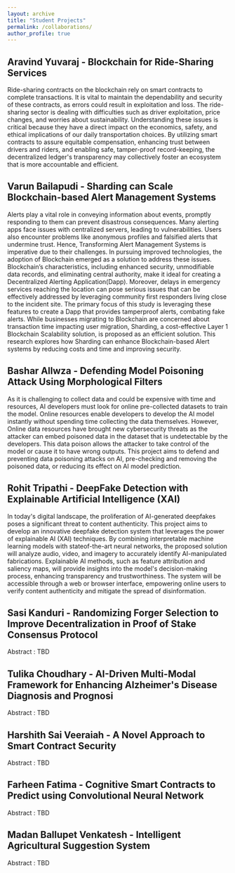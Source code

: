 ```yaml
---
layout: archive
title: "Student Projects"
permalink: /collaborations/
author_profile: true
---
```


## Aravind Yuvaraj - Blockchain for Ride-Sharing Services
<p style="font-size:14px;"> Ride-sharing contracts on the blockchain rely on smart contracts to complete transactions. It is vital to maintain the dependability and security of these contracts, as errors could result in exploitation and loss. The ride-sharing sector is dealing with difficulties such as driver exploitation, price changes, and worries about sustainability. Understanding these issues is critical because they have a direct impact on the economics, safety, and ethical implications of our daily transportation choices. By utilizing smart contracts to assure equitable compensation, enhancing trust between drivers and riders, and enabling safe, tamper-proof record-keeping, the decentralized ledger's transparency may collectively foster an ecosystem that is more accountable and efficient.</p>
  
## Varun Bailapudi - Sharding can Scale Blockchain-based Alert Management Systems
<p style="font-size:14px;">Alerts play a vital role in conveying information about events, promptly responding to them can prevent disastrous consequences. Many alerting apps face issues with centralized servers, leading to vulnerabilities. Users also encounter problems like anonymous profiles and falsified alerts that undermine trust. Hence, Transforming Alert Management Systems is imperative due to their challenges. In pursuing improved technologies, the adoption of Blockchain emerged as a solution to address these issues. Blockchain’s characteristics, including enhanced security, unmodifiable data records, and eliminating central authority, make it ideal for creating a Decentralized Alerting Application(Dapp). Moreover, delays in emergency services reaching the location can pose serious issues that can be effectively addressed by leveraging community first responders living close to the incident site. The primary focus of this study is leveraging these features to create a Dapp that provides tamperproof alerts, combating fake alerts. While businesses migrating to Blockchain are concerned about transaction time impacting user migration, Sharding, a cost-effective Layer 1 Blockchain Scalability solution, is proposed as an efficient solution. This research explores how Sharding can enhance Blockchain-based Alert systems by reducing costs and time and improving security.</p>

## Bashar Allwza - Defending Model Poisoning Attack Using Morphological Filters
<p style="font-size:14px;">As it is challenging to collect data and could be expensive with time and resources, AI developers must look for online pre-collected datasets to train the model. Online resources enable developers to develop the AI model instantly without spending time collecting the data themselves. However, Online data resources have brought new cybersecurity threats as the attacker can embed poisoned data in the dataset that is undetectable by the developers. This data poison allows the attacker to take control of the model or cause it to have wrong outputs. This project aims to defend and preventing data poisoning attacks on AI, pre-checking and removing the poisoned data, or reducing its effect on AI model prediction.</p>

## Rohit Tripathi - DeepFake Detection with Explainable Artificial Intelligence (XAI)
<p style="font-size:14px;">In today's digital landscape, the proliferation of AI-generated deepfakes poses a significant threat to content authenticity. This project aims to develop an innovative deepfake detection system that leverages the power of explainable AI (XAI) techniques. By combining interpretable machine learning models with stateof-the-art neural networks, the proposed solution will analyze audio, video, and imagery to accurately identify AI-manipulated fabrications. Explainable AI methods, such as feature attribution and saliency maps, will provide insights into the model's decision-making process, enhancing transparency and trustworthiness. The system will be accessible through a web or browser interface, empowering online users to verify content authenticity and mitigate the spread of disinformation.</p>

## Sasi Kanduri - Randomizing Forger Selection to Improve Decentralization in Proof of Stake Consensus Protocol
<p style="font-size:14px;">Abstract : TBD</p>

## Tulika Choudhary - AI-Driven Multi-Modal Framework for Enhancing Alzheimer's Disease Diagnosis and Prognosi
<p style="font-size:14px;">Abstract : TBD</p>

## Harshith Sai Veeraiah - A Novel Approach to Smart Contract Security
<p style="font-size:14px;">Abstract : TBD</p>

## Farheen Fatima - Cognitive Smart Contracts to Predict using Convolutional Neural Network  
<p style="font-size:14px;">Abstract : TBD</p>

## Madan Ballupet Venkatesh - Intelligent Agricultural Suggestion System
<p style="font-size:14px;">Abstract : TBD</p>



